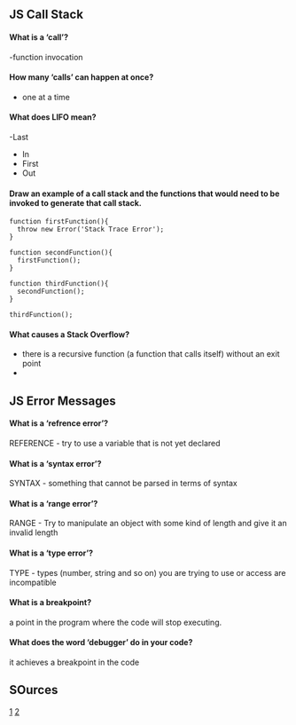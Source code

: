 ## JS Call Stack 

#### What is a ‘call’?
-function invocation 
#### How many ‘calls’ can happen at once?
- one at a time
#### What does LIFO mean?
-Last 
- In
- First
- Out
#### Draw an example of a call stack and the functions that would need to be invoked to generate that call stack.
```
function firstFunction(){
  throw new Error('Stack Trace Error');
}

function secondFunction(){
  firstFunction();
}

function thirdFunction(){
  secondFunction();
}

thirdFunction();
```
#### What causes a Stack Overflow?
- there is a recursive function (a function that calls itself) without an exit point
- 
## JS Error Messages

#### What is a ‘refrence error’?
REFERENCE - try to use a variable that is not yet declared
#### What is a ‘syntax error’?
SYNTAX -  something that cannot be parsed in terms of syntax
#### What is a ‘range error’?
RANGE - Try to manipulate an object with some kind of length and give it an invalid length
#### What is a ‘type error’?
TYPE - types (number, string and so on) you are trying to use or access are incompatible
#### What is a breakpoint?
a point in the program where the code will stop executing.
#### What does the word ‘debugger’ do in your code?
it achieves a breakpoint in the code
## SOurces 
[1](https://www.freecodecamp.org/news/understanding-the-javascript-call-stack-861e41ae61d4/)
[2](https://codeburst.io/javascript-error-messages-debugging-d23f84f0ae7c)
